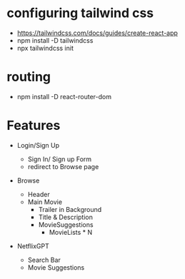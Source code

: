 # configuring tailwind css 

- https://tailwindcss.com/docs/guides/create-react-app
- npm install -D tailwindcss
- npx tailwindcss init


# routing
- npm install -D react-router-dom
# Features

- Login/Sign Up
    - Sign In/ Sign up Form
    - redirect to Browse page
- Browse
    - Header
    - Main Movie
        - Trailer in Background
        - Title & Description
        - MovieSuggestions
            - MovieLists * N

- NetflixGPT
    - Search Bar
    - Movie Suggestions
